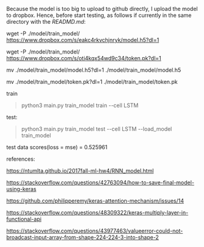 Because the model is too big to upload to github directly, I upload the model to dropbox. Hence, before start testing, as follows if currently in the same directory with the *READMD.md*:

wget -P ./model/train_model/ https://www.dropbox.com/s/eakc4rkvchjnryk/model.h5?dl=1

wget -P ./model/train_model/ https://www.dropbox.com/s/oti4kqx54wd9c34/token.pk?dl=1

mv ./model/train_model/model.h5?dl=1 ./model/train_model/model.h5

mv ./model/train_model/token.pk?dl=1 ./model/train_model/token.pk

train

>python3 main.py train_model train --cell LSTM

test:

>python3 main.py train_model test --cell LSTM --load_model train_model

test data scores(loss = mse) = 0.525961

references:

https://ntumlta.github.io/2017fall-ml-hw4/RNN_model.html

https://stackoverflow.com/questions/42763094/how-to-save-final-model-using-keras

https://github.com/philipperemy/keras-attention-mechanism/issues/14

https://stackoverflow.com/questions/48309322/keras-multiply-layer-in-functional-api

https://stackoverflow.com/questions/43977463/valueerror-could-not-broadcast-input-array-from-shape-224-224-3-into-shape-2